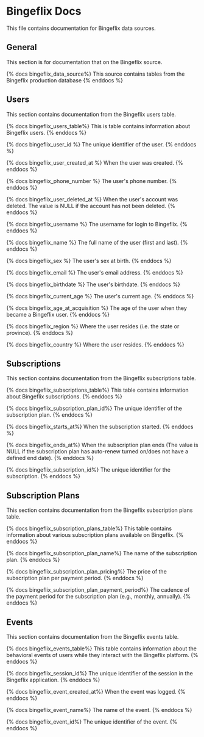 # Bingeflix Docs
This file contains documentation for Bingeflix data sources.

## General
This section is for documentation that on the Bingeflix source.

{% docs bingeflix_data_source%}
This source contains tables from the Bingeflix production database
{% enddocs %}



## Users
This section contains documentation from the Bingeflix users table.

{% docs bingeflix_users_table%}
This is table contains information about Bingeflix users.
{% enddocs %}

{% docs bingeflix_user_id %}
The unique identifier of the user.
{% enddocs %}

{% docs bingeflix_user_created_at %}
When the user was created.
{% enddocs %}

{% docs bingeflix_phone_number %}
The user's phone number.
{% enddocs %}

{% docs bingeflix_user_deleted_at %}
When the user's account was deleted. The value is NULL if the account has not been deleted.
{% enddocs %}

{% docs bingeflix_username %}
The username for login to Bingeflix.
{% enddocs %}

{% docs bingeflix_name %}
The full name of the user (first and last).
{% enddocs %}

{% docs bingeflix_sex %}
The user's sex at birth.
{% enddocs %}

{% docs bingeflix_email %}
The user's email address.
{% enddocs %}

{% docs bingeflix_birthdate %}
The user's birthdate.
{% enddocs %}

{% docs bingeflix_current_age %}
The user's current age.
{% enddocs %}

{% docs bingeflix_age_at_acquisition %}
The age of the user when they became a Bingeflix user.
{% enddocs %}

{% docs bingeflix_region %}
Where the user resides (i.e. the state or province).
{% enddocs %}

{% docs bingeflix_country %}
Where the user resides.
{% enddocs %}


## Subscriptions
This section contains documentation from the Bingeflix subscriptions table.

{% docs bingeflix_subscriptions_table%}
This table contains information about Bingeflix subscriptions.
{% enddocs %}

{% docs bingeflix_subscription_plan_id%}
The unique identifier of the subscription plan.
{% enddocs %}

{% docs bingeflix_starts_at%}
When the subscription started.
{% enddocs %}

{% docs bingeflix_ends_at%}
When the subscription plan ends (The value is NULL if the subscription plan has auto-renew turned on/does not have a defined end date).
{% enddocs %}

{% docs bingeflix_subscription_id%}
The unique identifier for the subscription.
{% enddocs %}


## Subscription Plans
This section contains documentation from the Bingeflix subscription plans table.

{% docs bingeflix_subscription_plans_table%}
This table contains information about various subscription plans available on Bingeflix.
{% enddocs %}

{% docs bingeflix_subscription_plan_name%}
The name of the subscription plan.
{% enddocs %}

{% docs bingeflix_subscription_plan_pricing%}
The price of the subscription plan per payment period.
{% enddocs %}

{% docs bingeflix_subscription_plan_payment_period%}
The cadence of the payment period for the subscription plan (e.g., monthly, annually).
{% enddocs %}


## Events
This section contains documentation from the Bingeflix events table.

{% docs bingeflix_events_table%}
This table contains information about the behavioral events of users while they interact with the Bingeflix platform.
{% enddocs %}

{% docs bingeflix_session_id%}
The unique identifier of the session in the Bingeflix application.
{% enddocs %}

{% docs bingeflix_event_created_at%}
When the event was logged.
{% enddocs %}

{% docs bingeflix_event_name%}
The name of the event.
{% enddocs %}

{% docs bingeflix_event_id%}
The unique identifier of the event.
{% enddocs %}
